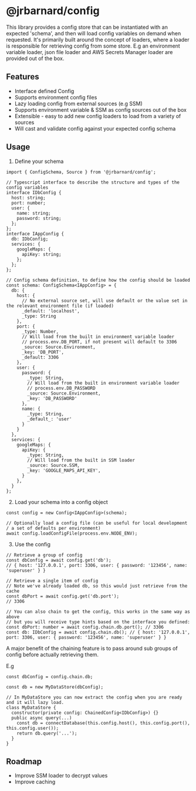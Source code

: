 # @jrbarnard/config

This library provides a config store that can be instantiated with an expected 'schema', and then will load config variables on demand
when requested.
It's primarily built around the concept of loaders, where a loader is responsible for retrieving config from some store.
E.g an environment variable loader, json file loader and AWS Secrets Manager loader are provided out of the box.

## Features

- Interface defined Config
- Supports environment config files
- Lazy loading config from external sources (e.g SSM)
- Supports environment variable & SSM as config sources out of the box
- Extensible - easy to add new config loaders to load from a variety of sources
- Will cast and validate config against your expected config schema

## Usage

1. Define your schema
```
import { ConfigSchema, Source } from '@jrbarnard/config';

// Typescript interface to describe the structure and types of the config variables
interface IDbConfig {
  host: string;
  port: number;
  user: {
    name: string;
    password: string;
  };
};
interface IAppConfig {
  db: IDbConfig;
  services: {
    googleMaps: {
      apiKey: string;
    };
  };
};

// Config schema definition, to define how the config should be loaded
const schema: ConfigSchema<IAppConfig> = {
  db: {
    host: {
      // No external source set, will use default or the value set in the relevant environment file (if loaded)
      _default: 'localhost',
      _type: String
    },
    port: {
      _type: Number,
      // Will load from the built in environment variable loader
      // process.env.DB_PORT, if not present will default to 3306
      _source: Source.Environment,
      _key: 'DB_PORT',
      _default: 3306
    },
    user: {
      password: {
        _type: String,
        // Will load from the built in environment variable loader
        // process.env.DB_PASSWORD
        _source: Source.Environment,
        _key: 'DB_PASSWORD'
      },
      name: {
        _type: String,
        _default_: 'user'
      }
    }
  },
  services: {
    googleMaps: {
      apiKey: {
        _type: String,
        // Will load from the built in SSM loader
        _source: Source.SSM,
        _key: 'GOOGLE_MAPS_API_KEY',
      }
    },
  }
};

```
2. Load your schema into a config object
```
const config = new Config<IAppConfig>(schema);

// Optionally load a config file (can be useful for local development / a set of defaults per environment)
await config.loadConfigFile(process.env.NODE_ENV);
```
3. Use the config
```
// Retrieve a group of config
const dbConfig = await config.get('db');
// { host: '127.0.0.1', port: 3306, user: { password: '123456', name: 'superuser' } }

// Retrieve a single item of config
// Note we've already loaded db, so this would just retrieve from the cache
const dbPort = await config.get('db.port');
// 3306

// You can also chain to get the config, this works in the same way as above
// but you will receive type hints based on the interface you defined:
const dbPort: number = await config.chain.db.port(); // 3306
const db: IDbConfig = await config.chain.db(); // { host: '127.0.0.1', port: 3306, user: { password: '123456', name: 'superuser' } }
```

A major benefit of the chaining feature is to pass around sub groups of config before actually retrieving them.

E.g
```
const dbConfig = config.chain.db;

const db = new MyDataStore(dbConfig);

// In MyDataStore you can now extract the config when you are ready and it will lazy load.
class MyDataStore {
  constructor(private config: ChainedConfig<IDbConfig>) {}
  public async query(...) 
    const db = connectDatabase(this.config.host(), this.config.port(), this.config.user());
    return db.query('...');
  }
}
```

## Roadmap

- Improve SSM loader to decrypt values
- Improve caching